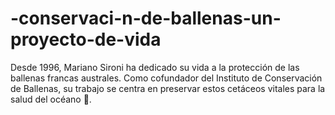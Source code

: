 # -conservaci-n-de-ballenas-un-proyecto-de-vida
Desde 1996, Mariano Sironi ha dedicado su vida a la protección de las ballenas francas australes. Como cofundador del Instituto de Conservación de Ballenas, su trabajo se centra en preservar estos cetáceos vitales para la salud del océano 🌊. 
